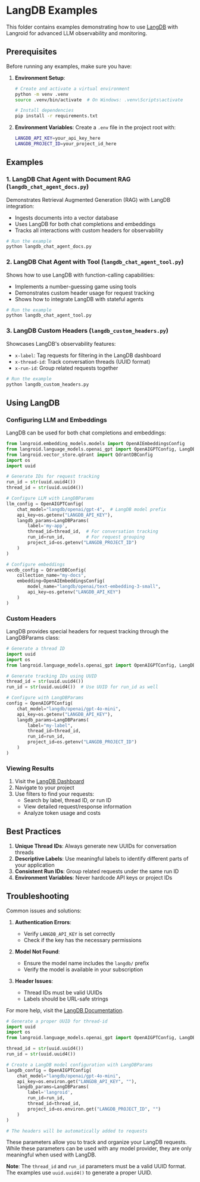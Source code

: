 # LangDB Examples

This folder contains examples demonstrating how to use [LangDB](https://langdb.com) with Langroid for advanced LLM observability and monitoring.

## Prerequisites

Before running any examples, make sure you have:

1. **Environment Setup**:
   ```bash
   # Create and activate a virtual environment
   python -m venv .venv
   source .venv/bin/activate  # On Windows: .venv\Scripts\activate
   
   # Install dependencies
   pip install -r requirements.txt
   ```

2. **Environment Variables**:
   Create a `.env` file in the project root with:
   ```bash
   LANGDB_API_KEY=your_api_key_here
   LANGDB_PROJECT_ID=your_project_id_here
   ```

## Examples

### 1. LangDB Chat Agent with Document RAG (`langdb_chat_agent_docs.py`)

Demonstrates Retrieval Augmented Generation (RAG) with LangDB integration:
- Ingests documents into a vector database
- Uses LangDB for both chat completions and embeddings
- Tracks all interactions with custom headers for observability

```python
# Run the example
python langdb_chat_agent_docs.py
```

### 2. LangDB Chat Agent with Tool (`langdb_chat_agent_tool.py`)

Shows how to use LangDB with function-calling capabilities:
- Implements a number-guessing game using tools
- Demonstrates custom header usage for request tracking
- Shows how to integrate LangDB with stateful agents

```python
# Run the example
python langdb_chat_agent_tool.py
```

### 3. LangDB Custom Headers (`langdb_custom_headers.py`)

Showcases LangDB's observability features:
- `x-label`: Tag requests for filtering in the LangDB dashboard
- `x-thread-id`: Track conversation threads (UUID format)
- `x-run-id`: Group related requests together

```python
# Run the example
python langdb_custom_headers.py
```

## Using LangDB

### Configuring LLM and Embeddings

LangDB can be used for both chat completions and embeddings:

```python
from langroid.embedding_models.models import OpenAIEmbeddingsConfig
from langroid.language_models.openai_gpt import OpenAIGPTConfig, LangDBParams
from langroid.vector_store.qdrant import QdrantDBConfig
import os
import uuid

# Generate IDs for request tracking
run_id = str(uuid.uuid4())
thread_id = str(uuid.uuid4())

# Configure LLM with LangDBParams
llm_config = OpenAIGPTConfig(
    chat_model="langdb/openai/gpt-4",  # LangDB model prefix
    api_key=os.getenv("LANGDB_API_KEY"),
    langdb_params=LangDBParams(
        label='my-app',
        thread_id=thread_id,  # For conversation tracking
        run_id=run_id,        # For request grouping
        project_id=os.getenv("LANGDB_PROJECT_ID")
    )
)

# Configure embeddings
vecdb_config = QdrantDBConfig(
    collection_name="my-docs",
    embedding=OpenAIEmbeddingsConfig(
        model_name="langdb/openai/text-embedding-3-small",
        api_key=os.getenv("LANGDB_API_KEY")
    )
)
```

### Custom Headers

LangDB provides special headers for request tracking through the LangDBParams class:

```python
# Generate a thread ID
import uuid
import os
from langroid.language_models.openai_gpt import OpenAIGPTConfig, LangDBParams

# Generate tracking IDs using UUID
thread_id = str(uuid.uuid4())
run_id = str(uuid.uuid4())  # Use UUID for run_id as well

# Configure with LangDBParams
config = OpenAIGPTConfig(
    chat_model="langdb/openai/gpt-4o-mini",
    api_key=os.getenv("LANGDB_API_KEY"),
    langdb_params=LangDBParams(
        label="my-label",
        thread_id=thread_id,
        run_id=run_id,
        project_id=os.getenv("LANGDB_PROJECT_ID")
    )
)
```

### Viewing Results

1. Visit the [LangDB Dashboard](https://dashboard.langdb.com)
2. Navigate to your project
3. Use filters to find your requests:
   - Search by label, thread ID, or run ID
   - View detailed request/response information
   - Analyze token usage and costs

## Best Practices

1. **Unique Thread IDs**: Always generate new UUIDs for conversation threads
2. **Descriptive Labels**: Use meaningful labels to identify different parts of your application
3. **Consistent Run IDs**: Group related requests under the same run ID
4. **Environment Variables**: Never hardcode API keys or project IDs

## Troubleshooting

Common issues and solutions:

1. **Authentication Errors**:
   - Verify `LANGDB_API_KEY` is set correctly
   - Check if the key has the necessary permissions

2. **Model Not Found**:
   - Ensure the model name includes the `langdb/` prefix
   - Verify the model is available in your subscription

3. **Header Issues**:
   - Thread IDs must be valid UUIDs
   - Labels should be URL-safe strings

For more help, visit the [LangDB Documentation](https://docs.langdb.com).


```python
# Generate a proper UUID for thread-id
import uuid
import os
from langroid.language_models.openai_gpt import OpenAIGPTConfig, LangDBParams

thread_id = str(uuid.uuid4())
run_id = str(uuid.uuid4())

# Create a LangDB model configuration with LangDBParams
langdb_config = OpenAIGPTConfig(
    chat_model="langdb/openai/gpt-4o-mini",
    api_key=os.environ.get("LANGDB_API_KEY", ""),
    langdb_params=LangDBParams(
        label='langroid',
        run_id=run_id,
        thread_id=thread_id,
        project_id=os.environ.get("LANGDB_PROJECT_ID", "")
    )
)

# The headers will be automatically added to requests
```

These parameters allow you to track and organize your LangDB requests. While these parameters can be used with any model provider, they are only meaningful when used with LangDB.

**Note**: The `thread_id` and `run_id` parameters must be a valid UUID format. The examples use `uuid.uuid4()` to generate a proper UUID.
